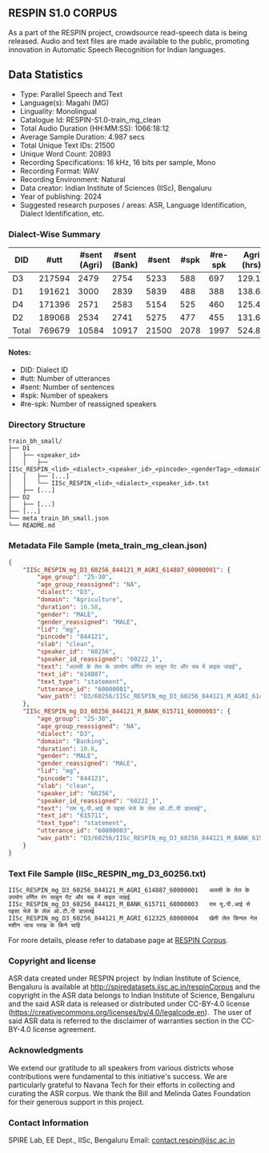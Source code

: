 ## RESPIN S1.0 CORPUS ##

As a part of the RESPIN project, crowdsource read-speech data is being released. Audio and text files
are made available to the public, promoting innovation in Automatic Speech Recognition for Indian languages.

## Data Statistics ##

- Type: Parallel Speech and Text
- Language(s): Magahi (MG)
- Linguality: Monolingual
- Catalogue Id: RESPIN-S1.0-train_mg_clean
- Total Audio Duration (HH:MM:SS): 1066:18:12
- Average Sample Duration: 4.987 secs
- Total Unique Text IDs: 21500
- Unique Word Count: 20893
- Recording Specifications: 16 kHz, 16 bits per sample, Mono
- Recording Format: WAV
- Recording Environment: Natural
- Data creator: Indian Institute of Sciences (IISc), Bengaluru
- Year of publishing: 2024
- Suggested research purposes / areas: ASR, Language Identification, Dialect Identification, etc.

### Dialect-Wise Summary ###
| DID   | #utt | #sent (Agri) | #sent (Bank) | #sent | #spk | #re-spk | Agri (hrs) | Bank (hrs) | Total (hrs) |
|-------|------|--------------|--------------|-------|------|---------|------------|------------|-------------|
| D3 | 217594 | 2479 | 2754 | 5233 | 588 | 697 | 129.10 | 139.77 | 268.87 |
| D1 | 191621 | 3000 | 2839 | 5839 | 488 | 388 | 138.68 | 133.20 | 271.87 |
| D4 | 171396 | 2571 | 2583 | 5154 | 525 | 460 | 125.44 | 126.11 | 251.55 |
| D2 | 189068 | 2534 | 2741 | 5275 | 477 | 455 | 131.60 | 142.40 | 274.01 |
| Total | 769679 | 10584 | 10917 | 21500 | 2078 | 1997 | 524.83 | 541.48 | 1066.30 |



#### Notes:
- DID: Dialect ID
- #utt: Number of utterances
- #sent: Number of sentences
- #spk: Number of speakers
- #re-spk: Number of reassigned speakers

### Directory Structure ###
```
train_bh_small/
├── D1
│   ├── <speaker_id>
│   │   ├── IISc_RESPIN_<lid>_<dialect>_<speaker_id>_<pincode>_<genderTag>_<domainTag>_<text_id>_<uttid>.wav
│   │   ├── [...]
│   │   └── IISc_RESPIN_<lid>_<dialect>_<speaker_id>.txt
│   ├── [...]
├── D2
│   ├── [...]
├── [...]
└── meta_train_bh_small.json
└── README.md
```

### Metadata File Sample (meta_train_mg_clean.json) ###

```json
{
    "IISc_RESPIN_mg_D3_60256_844121_M_AGRI_614887_60000001": {
        "age_group": "25-30",
        "age_group_reassigned": "NA",
        "dialect": "D3",
        "domain": "Agriculture",
        "duration": 16.58,
        "gender": "MALE",
        "gender_reassigned": "MALE",
        "lid": "mg",
        "pincode": "844121",
        "slab": "clean",
        "speaker_id": "60256",
        "speaker_id_reassigned": "60222_1",
        "text": "अलसी के तेल के उपयोग वर्णित रंग साबुन पेंट और सब में कइल जाहई",
        "text_id": "614887",
        "text_type": "statement",
        "utterance_id": "60000001",
        "wav_path": "D3/60256/IISc_RESPIN_mg_D3_60256_844121_M_AGRI_614887_60000001.wav"
    },
    "IISc_RESPIN_mg_D3_60256_844121_M_BANK_615711_60000003": {
        "age_group": "25-30",
        "age_group_reassigned": "NA",
        "dialect": "D3",
        "domain": "Banking",
        "duration": 10.6,
        "gender": "MALE",
        "gender_reassigned": "MALE",
        "lid": "mg",
        "pincode": "844121",
        "slab": "clean",
        "speaker_id": "60256",
        "speaker_id_reassigned": "60222_1",
        "text": "राम यू.पी.आई से पइसा भेजे के लेल ओ.टी.पी डाललई",
        "text_id": "615711",
        "text_type": "statement",
        "utterance_id": "60000003",
        "wav_path": "D3/60256/IISc_RESPIN_mg_D3_60256_844121_M_BANK_615711_60000003.wav"
    }
}
```

### Text File Sample (IISc_RESPIN_mg_D3_60256.txt) ###
```
IISc_RESPIN_mg_D3_60256_844121_M_AGRI_614887_60000001	अलसी के तेल के उपयोग वर्णित रंग साबुन पेंट और सब में कइल जाहई
IISc_RESPIN_mg_D3_60256_844121_M_BANK_615711_60000003	राम यू.पी.आई से पइसा भेजे के लेल ओ.टी.पी डाललई
IISc_RESPIN_mg_D3_60256_844121_M_AGRI_612325_60000004	खेती लेल किनल गेल मशीन जाच परख के किने चाहि
```

For more details, please refer to database page at [RESPIN Corpus](http://spiredatasets.iisc.ac.in/respinCorpus).

### Copyright and license ###

ASR data created under RESPIN project  by Indian Institute of Science, Bengaluru is available
at http://spiredatasets.iisc.ac.in/respinCorpus and the copyright in the ASR data belongs to
Indian Institute of Science, Bengaluru and the said ASR data is released or distributed under
CC-BY-4.0 license (https://creativecommons.org/licenses/by/4.0/legalcode.en).  The user of
said ASR data is referred to the disclaimer of warranties section in the CC-BY-4.0 license
agreement.


### Acknowledgments ###

We extend our gratitude to all speakers from various districts whose contributions were fundamental to this initiative's success.
We are particularly grateful to Navana Tech for their efforts in collecting and curating the ASR corpus.
We thank the Bill and Melinda Gates Foundation for their generous support in this project.

### Contact Information ###

SPIRE Lab, EE Dept., IISc, Bengaluru
Email: contact.respin@iisc.ac.in